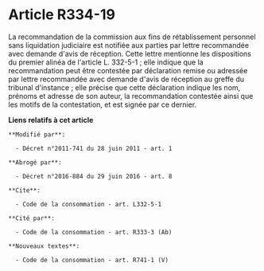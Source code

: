 # Article R334-19

La recommandation de la commission aux fins de rétablissement personnel sans liquidation judiciaire est notifiée aux parties
par lettre recommandée avec demande d'avis de réception. Cette lettre mentionne les dispositions du premier alinéa de
l'article L. 332-5-1 ; elle indique que la recommandation peut être contestée par déclaration remise ou adressée par lettre
recommandée avec demande d'avis de réception au      greffe du tribunal d'instance ; elle précise que cette déclaration
indique les nom, prénoms et adresse de son auteur, la recommandation contestée ainsi que les motifs de la contestation, et
est signée par ce dernier.

**Liens relatifs à cet article**

	**Modifié par**:

	  - Décret n°2011-741 du 28 juin 2011 - art. 1

	**Abrogé par**:

	  - Décret n°2016-884 du 29 juin 2016 - art. 8

	**Cite**:

	  - Code de la consommation - art. L332-5-1

	**Cité par**:

	  - Code de la consommation - art. R333-3 (Ab)

	**Nouveaux textes**:

	  - Code de la consommation - art. R741-1 (V)
